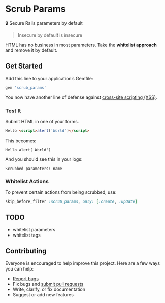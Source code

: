 # Scrub Params

:lock: Secure Rails parameters by default

> Insecure by default is insecure

HTML has no business in most parameters. Take the **whitelist approach** and remove it by default.

## Get Started

Add this line to your application’s Gemfile:

```ruby
gem 'scrub_params'
```

You now have another line of defense against [cross-site scripting (XSS)](http://en.wikipedia.org/wiki/Cross-site_scripting).

### Test It

Submit HTML in one of your forms.

```html
Hello <script>alert('World')</script>
```

This becomes:

```
Hello alert('World')
```

And you should see this in your logs:

```
Scrubbed parameters: name
```

### Whitelist Actions

To prevent certain actions from being scrubbed, use:

```ruby
skip_before_filter :scrub_params, only: [:create, :update]
```

## TODO

- whitelist parameters
- whitelist tags

## Contributing

Everyone is encouraged to help improve this project. Here are a few ways you can help:

- [Report bugs](https://github.com/ankane/scrub_params/issues)
- Fix bugs and [submit pull requests](https://github.com/ankane/scrub_params/pulls)
- Write, clarify, or fix documentation
- Suggest or add new features
